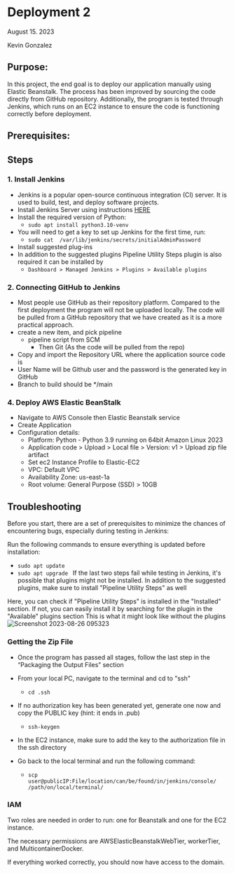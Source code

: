 #  Deployment 2
August 15. 2023

Kevin Gonzalez

## Purpose:

In this project, the end goal is to deploy our application manually using Elastic Beanstalk. The process has been improved by sourcing the code directly from GitHub repository. Additionally, the program is tested through Jenkins, which runs on an EC2 instance to ensure the code is functioning correctly before deployment.

## Prerequisites:


## Steps

### 1. Install Jenkins
- Jenkins is a popular open-source continuous integration (CI) server. It is used to build, test, and deploy software projects.
- Install Jenkins Server using instructions [HERE](https://pkg.jenkins.io/debian/)
- Install the required version of Python:
     - `sudo apt install python3.10-venv`
- You will need to get a key to set up Jenkins for the first time, run:
     -  `sudo cat  /var/lib/jenkins/secrets/initialAdminPassword`
- Install suggested plug-ins
- In addition to the suggested plugins Pipeline Utility Steps plugin is also required it can be installed by
  -  `Dashboard > Managed Jenkins > Plugins > Available plugins`

### 2. Connecting GitHub to Jenkins 

- Most people use GitHub as their repository platform. Compared to the first deployment the program will not be uploaded locally. The code will be pulled from a GitHub repository that we have created as it is a more practical approach.
- create a new item, and pick pipeline
  - pipeline script from SCM
      - Then Git (As the code will be pulled from the repo)
- Copy and import the Repository URL where the application source code is
- User Name will be Github user and the password is the generated key in GitHub
- Branch to build should be */main

### 4. Deploy AWS Elastic BeanStalk

- Navigate to AWS Console then Elastic Beanstalk service
- Create Application
- Configuration details:
     - Platform: Python - Python 3.9 running on 64bit Amazon Linux 2023
     - Application code > Upload > Local file > Version: v1 > Upload zip file artifact
     - Set ec2 Instance Profile to Elastic-EC2
     - VPC: Default VPC
     - Availability Zone: us-east-1a
     - Root volume: General Purpose (SSD) > 10GB
## Troubleshooting 
Before you start, there are a set of prerequisites to minimize the chances of encountering bugs, especially during testing in Jenkins:</p>
Run the following commands to ensure everything is updated before installation:
  - `sudo apt update `
  -  `sudo apt upgrade `
If the last two steps fail while testing in Jenkins, it's possible that plugins might not be installed. In addition to the suggested plugins, make sure to install "Pipeline Utility Steps" as well

Here, you can check if "Pipeline Utility Steps" is installed in the "Installed" section. If not, you can easily install it by searching for the plugin in the "Available" plugins section
This is what it might look like without the plugins
![Screenshot 2023-08-26 095323](https://github.com/kevingonzalez7997/Deploy_2/assets/59447523/fbe29937-8e02-457f-b093-1569eabce07d)

### Getting the Zip File

- Once the program has passed all stages, follow the last step in the “Packaging the Output Files” section

- From your local PC, navigate to the terminal and cd to "ssh"
     - `cd .ssh`
- If no authorization key has been generated yet, generate one now and copy the PUBLIC key (hint: it ends in .pub)
     - `ssh-keygen`
- In the EC2 instance, make sure to add the key to the authorization file in the ssh directory

- Go back to the local terminal and run the following command:
  - `scp user@publicIP:File/location/can/be/found/in/jenkins/console/ /path/on/local/terminal/`

<h3>IAM</h3>

<p>Two roles are needed in order to run: one for Beanstalk and one for the EC2 instance.</p>

<p>The necessary permissions are AWSElasticBeanstalkWebTier, workerTier, and MulticontainerDocker.</p>

<p>If everything worked correctly, you should now have access to the domain.</p>
